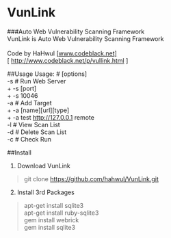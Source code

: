 # VunLink
###Auto Web Vulnerability Scanning Framework<br>
VunLink is Auto Web Vulnerability Scanning Framework<br><br>
Code by HaHwul [www.codeblack.net]<br>
[ http://www.codeblack.net/p/vullink.html ]

##Usage
Usage: # [options]<br>
  -s # Run Web Server<br>
     + -s [port]<br>
     + -s 10046<br>
  -a # Add Target<br>
     + -a [name][url][type]<br>
     + -a test http://127.0.0.1 remote<br>
  -l # View Scan List<br>
  -d # Delete Scan List<br>
  -c # Check Run<br>


##Install
1. Download VunLink
> git clone https://github.com/hahwul/VunLink.git


2. Install 3rd Packages
> apt-get install sqlite3<br>
> apt-get install ruby-sqlite3<br>
> gem install webrick<br>
> gem install sqlite3<br>


